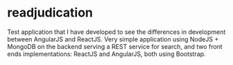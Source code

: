 # readjudication
Test application that I have developed to see the differences in development between AngularJS and ReactJS. Very simple application using NodeJS + MongoDB on the backend serving a REST service for search, and two front ends implementations: ReactJS and AngularJS, both using Bootstrap.
